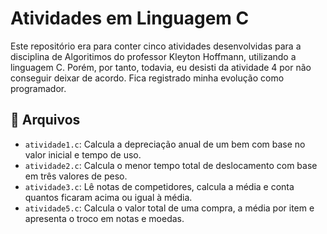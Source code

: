 # Atividades em Linguagem C

Este repositório era para conter cinco atividades desenvolvidas para a disciplina de Algoritimos do professor Kleyton Hoffmann, utilizando a linguagem C. Porém, por tanto, todavia, eu desisti da atividade 4 por não conseguir deixar de acordo. Fica registrado minha evolução como programador.

## 📂 Arquivos

- `atividade1.c`: Calcula a depreciação anual de um bem com base no valor inicial e tempo de uso.
- `atividade2.c`: Calcula o menor tempo total de deslocamento com base em três valores de peso.
- `atividade3.c`: Lê notas de competidores, calcula a média e conta quantos ficaram acima ou igual à média.
- `atividade5.c`: Calcula o valor total de uma compra, a média por item e apresenta o troco em notas e moedas.
